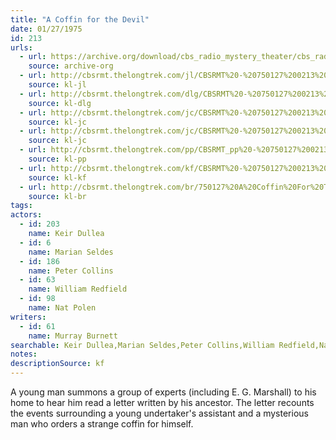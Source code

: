 ```yaml
---
title: "A Coffin for the Devil"
date: 01/27/1975
id: 213
urls: 
  - url: https://archive.org/download/cbs_radio_mystery_theater/cbs_radio_mystery_theater-0201-0250.zip/cbs_radio_mystery_theater-0201-0250%2Fcbsrmt_0213_a_coffin_for_the_devil.mp3
    source: archive-org
  - url: http://cbsrmt.thelongtrek.com/jl/CBSRMT%20-%20750127%200213%20A%20Coffin%20For%20The%20Devil_jl.mp3
    source: kl-jl
  - url: http://cbsrmt.thelongtrek.com/dlg/CBSRMT%20-%20750127%200213%20A%20Coffin%20for%20the%20Devil.mp3
    source: kl-dlg
  - url: http://cbsrmt.thelongtrek.com/jc/CBSRMT%20-%20750127%200213%20Coffin%20For%20The%20Devil%20vbr%20kb_jc.mp3
    source: kl-jc
  - url: http://cbsrmt.thelongtrek.com/jc/CBSRMT%20-%20750127%200213%20Coffin%20for%20the%20Devil%20vbr%20fb2_jc.mp3
    source: kl-jc
  - url: http://cbsrmt.thelongtrek.com/pp/CBSRMT_pp%20-%20750127%200213%20A%20Coffin%20for%20the%20Devil.mp3
    source: kl-pp
  - url: http://cbsrmt.thelongtrek.com/kf/CBSRMT%20-%20750127%200213%20A%20Coffin%20For%20The%20Devil_kf.mp3
    source: kl-kf
  - url: http://cbsrmt.thelongtrek.com/br/750127%20A%20Coffin%20For%20The%20Devil%20-%20WOR.mp3
    source: kl-br
tags: 
actors:  
  - id: 203
    name: Keir Dullea  
  - id: 6
    name: Marian Seldes  
  - id: 186
    name: Peter Collins  
  - id: 63
    name: William Redfield  
  - id: 98
    name: Nat Polen
writers:  
  - id: 61
    name: Murray Burnett
searchable: Keir Dullea,Marian Seldes,Peter Collins,William Redfield,Nat Polen Murray Burnett
notes: 
descriptionSource: kf
---
```

A young man summons a group of experts (including E. G. Marshall) to his home to hear him read a letter written by his ancestor. The letter recounts the events surrounding a young undertaker's assistant and a mysterious man who orders a strange coffin for himself.